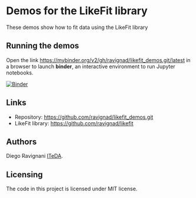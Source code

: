 # Demos for the LikeFit library
These demos show how to fit data using the LikeFit library

## Running the demos
Open the link https://mybinder.org/v2/gh/ravignad/likefit_demos.git/latest in a browser to launch **binder**, an interactive environment to run Jupyter notebooks.

[![Binder](https://mybinder.org/badge_logo.svg)](https://mybinder.org/v2/gh/ravignad/likefit_demos.git/latest)

## Links
- Repository: https://github.com/ravignad/likefit_demos.git
- LikeFit library: https://github.com/ravignad/likefit

## Authors 
Diego Ravignani [ITeDA](www.iteda.cnea.gov.ar).

## Licensing
The code in this project is licensed under MIT license.
